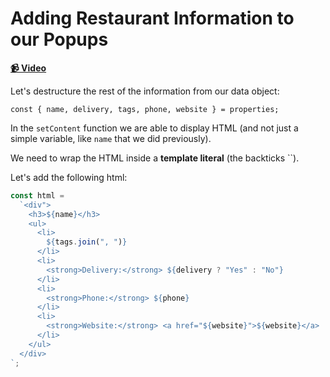 # Adding Restaurant Information to our Popups

**[📹 Video](https://egghead.io/lessons/egghead-adding-restaurant-information-to-our-popups)**

Let's destructure the rest of the information from our data object:

`const { name, delivery, tags, phone, website } = properties;`

In the `setContent` function we are able to display HTML (and not just a simple variable, like `name` that we did previously).

We need to wrap the HTML inside a **template literal** (the backticks ``).

Let's add the following html:

```js
const html =
  `<div">
    <h3>${name}</h3>
    <ul>
      <li>
        ${tags.join(", ")}
      </li>
      <li>
        <strong>Delivery:</strong> ${delivery ? "Yes" : "No"}
      </li>
      <li>
        <strong>Phone:</strong> ${phone}
      </li>
      <li>
        <strong>Website:</strong> <a href="${website}">${website}</a>
      </li>
    </ul>
  </div>
`;
```
